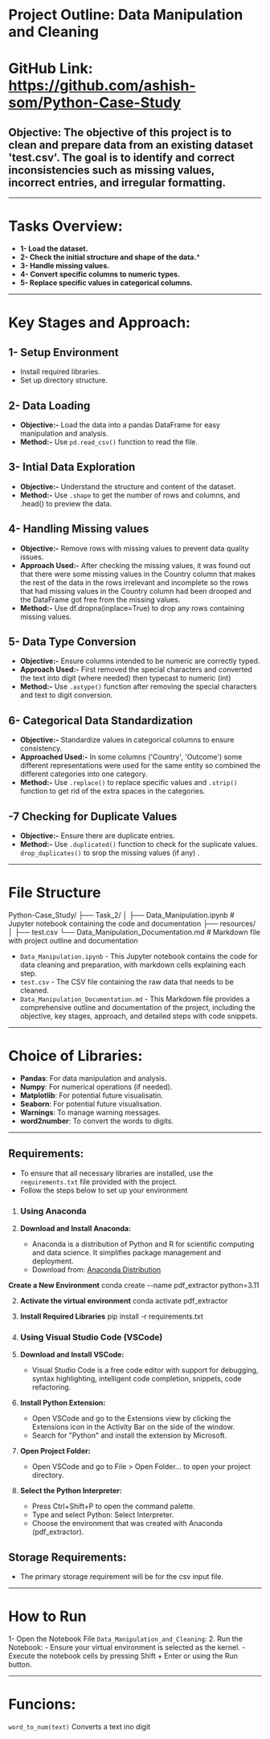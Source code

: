 # Project Outline: Data Manipulation and Cleaning

# GitHub Link: https://github.com/ashish-som/Python-Case-Study

## Objective: The objective of this project is to clean and prepare data from an existing dataset 'test.csv'. The goal is to identify and correct inconsistencies such as missing values, incorrect entries, and irregular formatting.

---

# Tasks Overview:
 - **1- Load the dataset.**
 - **2- Check the initial structure and shape of the data.***
 - **3- Handle missing values.**
 - **4- Convert specific columns to numeric types.**
 - **5- Replace specific values in categorical columns.**

 ---

 # Key Stages and Approach:

  ## 1- Setup Environment
   - Install required libraries.
   - Set up directory structure.

  ## 2- Data Loading
  - **Objective:-** Load the data into a pandas DataFrame for easy manipulation and analysis.
  - **Method:-** Use `pd.read_csv()` function to read the file.

  ## 3- Intial Data Exploration
  - **Objective:-** Understand the structure and content of the dataset.
  - **Method:-** Use `.shape` to get the number of rows and columns, and .head() to preview the data.

  ## 4- Handling Missing values
  - **Objective:-** Remove rows with missing values to prevent data quality issues.
  - **Approach Used:-** After checking the missing values, it was found out that there were some missing values in the Country column that makes the rest of the data in the rows irrelevant and incomplete so the rows that had missing values in the Country column had been drooped and the DataFrame got free from the missing values.
  - **Method:-** Use df.dropna(inplace=True) to drop any rows containing missing values.

  ## 5- Data Type Conversion
  - **Objective:-** Ensure columns intended to be numeric are correctly typed.
  - **Approach Used:-** First removed the special characters and converted the text into digit (where needed) then typecast to numeric (int)
  - **Method:-** Use `.astype()` function after removing the special characters and text to digit conversion.

 ## 6- Categorical Data Standardization
  - **Objective:-** Standardize values in categorical columns to ensure consistency.
  - **Approached Used:-** In some columns ('Country', 'Outcome') some different representations were used for the same entity so combined the different categories into one category. 
  - **Method:-** Use `.replace()` to replace specific values and `.strip()` function to get rid of the extra spaces in the categories.

## -7 Checking for Duplicate Values
  - **Objective:-** Ensure there are duplicate entries.
  - **Method:-** Use `.duplicated()` function to check for the suplicate values. `drop_duplicates()` to srop the missing values (if any) .

 ---

 # File Structure

 Python-Case_Study/
├── Task_2/
│   ├── Data_Manipulation.ipynb  # Jupyter notebook containing the code and documentation
├── resources/
│   ├── test.csv 
└── Data_Manipulation_Documentation.md  # Markdown file with project outline and documentation

  
- `Data_Manipulation.ipynb` - This Jupyter notebook contains the code for data cleaning and preparation, with markdown cells explaining each step.
- `test.csv` - The CSV file containing the raw data that needs to be cleaned.
- `Data_Manipulation_Documentation.md` - This Markdown file provides a comprehensive outline and documentation of the project,          including the objective, key stages, approach, and detailed steps with code snippets.

---

# Choice of Libraries:

- **Pandas**: For data manipulation and analysis.
- **Numpy**: For numerical operations (if needed).
- **Matplotlib**: For potential future visualisatin.
- **Seaborn**: For potential future visualisation.
- **Warnings**: To manage warning messages.
- **word2number**: To convert the words to digits.

---

## Requirements:
- To ensure that all necessary libraries are installed, use the `requirements.txt` file provided with the project. 
- Follow the steps below to set up your environment

1. ### Using Anaconda

1. **Download and Install Anaconda:**
   - Anaconda is a distribution of Python and R for scientific computing and data science. It simplifies package management and deployment.
   - Download from: [Anaconda Distribution](https://www.anaconda.com/products/distribution)

**Create a New Environment**
  conda create --name pdf_extractor python=3.11

2. **Activate the virtual environment**
   conda activate pdf_extractor
 
3. **Install Required Libraries**
  pip install -r requirements.txt

2. ### Using Visual Studio Code (VSCode)

1. **Download and Install VSCode:**
   - Visual Studio Code is a free code editor with support for debugging, syntax highlighting, intelligent code completion, snippets, code refactoring.

2. **Install Python Extension:**
   - Open VSCode and go to the Extensions view by clicking the Extensions icon in the Activity Bar on the side of the window.
   - Search for "Python" and install the extension by Microsoft.

3. **Open Project Folder:**
   - Open VSCode and go to File > Open Folder... to open your project directory.

4. **Select the Python Interpreter:**
   - Press Ctrl+Shift+P to open the command palette.
   - Type and select Python: Select Interpreter.
   - Choose the environment that was created with Anaconda (pdf_extractor).


## Storage Requirements:
- The primary storage requirement will be for the csv input file.

---

# How to Run
1- Open the Notebook File `Data_Manipulation_and_Cleaning`:
2. Run the Notebook:
    - Ensure your virtual environment is selected as the kernel.
    - Execute the notebook cells by pressing Shift + Enter or using the Run button.

---

# Funcions:

`word_to_num(text)` Converts a text ino digit